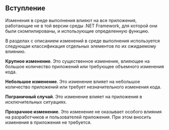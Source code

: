 ## <a name="introduction"></a>Вступление
Изменения в среде выполнения влияют на все приложения, работающие не в той версии среды .NET Framework, для которой они были скомпилированы, и использующие определенную функцию.

В разделах с описанием изменений в среде выполнения используется следующая классификация отдельных элементов по их ожидаемому влиянию.

**Крупное изменение**. Это существенное изменение, влияющее на большое количество приложений или требующее объемного изменения кода.

**Небольшое изменение**. Это изменение влияет на небольшое количество приложений или требует незначительного изменения кода.

**Пограничный случай**. Это изменение влияет на приложения в исключительных ситуациях.

**Прозрачное изменение**. Это изменение не оказывает особого влияния на разработчиков и пользователей приложения. При этом вносить изменения в приложения не требуется.
